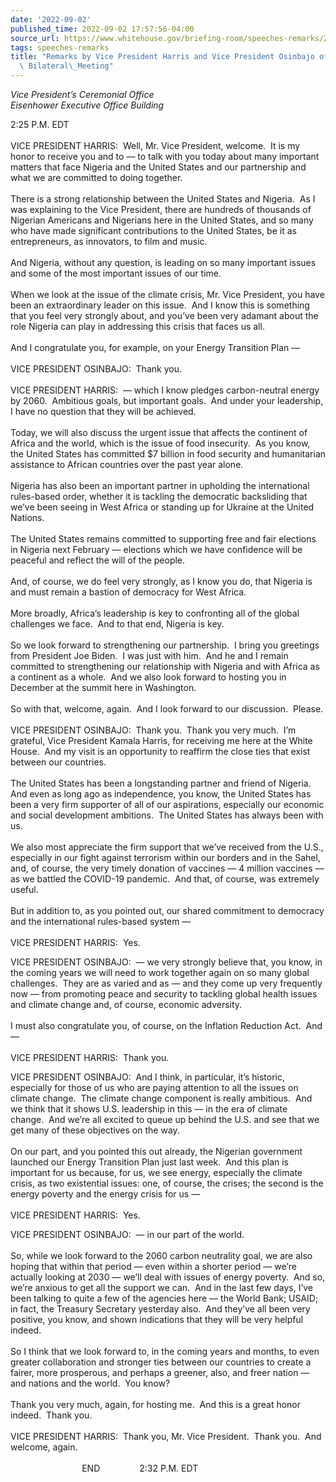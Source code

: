 ```yaml
---
date: '2022-09-02'
published_time: 2022-09-02 17:57:56-04:00
source_url: https://www.whitehouse.gov/briefing-room/speeches-remarks/2022/09/02/remarks-by-vice-president-harris-and-vice-president-osinbajo-of-nigeria-before-bilateral-meeting/
tags: speeches-remarks
title: "Remarks by Vice President Harris and Vice President Osinbajo of Nigeria Before\
  \ Bilateral\_Meeting"
---
```

 
*Vice President’s Ceremonial Office  
*Eisenhower Executive Office Building**

2:25 P.M. EDT  
   
VICE PRESIDENT HARRIS:  Well, Mr. Vice President, welcome.  It is my
honor to receive you and to — to talk with you today about many
important matters that face Nigeria and the United States and our
partnership and what we are committed to doing together.  
   
There is a strong relationship between the United States and Nigeria. 
As I was explaining to the Vice President, there are hundreds of
thousands of Nigerian Americans and Nigerians here in the United States,
and so many who have made significant contributions to the United
States, be it as entrepreneurs, as innovators, to film and music.  
   
And Nigeria, without any question, is leading on so many important
issues and some of the most important issues of our time.  
   
When we look at the issue of the climate crisis, Mr. Vice President, you
have been an extraordinary leader on this issue.  And I know this is
something that you feel very strongly about, and you’ve been very
adamant about the role Nigeria can play in addressing this crisis that
faces us all.   
   
And I congratulate you, for example, on your Energy Transition Plan —  
   
VICE PRESIDENT OSINBAJO:  Thank you.   
   
VICE PRESIDENT HARRIS:  — which I know pledges carbon-neutral energy by
2060.  Ambitious goals, but important goals.  And under your leadership,
I have no question that they will be achieved.  
   
Today, we will also discuss the urgent issue that affects the continent
of Africa and the world, which is the issue of food insecurity.  As you
know, the United States has committed $7 billion in food security and
humanitarian assistance to African countries over the past year alone.  
   
Nigeria has also been an important partner in upholding the
international rules-based order, whether it is tackling the democratic
backsliding that we’ve been seeing in West Africa or standing up for
Ukraine at the United Nations.   
   
The United States remains committed to supporting free and fair
elections in Nigeria next February — elections which we have confidence
will be peaceful and reflect the will of the people.   
   
And, of course, we do feel very strongly, as I know you do, that Nigeria
is and must remain a bastion of democracy for West Africa.  
   
More broadly, Africa’s leadership is key to confronting all of the
global challenges we face.  And to that end, Nigeria is key.   
   
So we look forward to strengthening our partnership.  I bring you
greetings from President Joe Biden.  I was just with him.  And he and I
remain committed to strengthening our relationship with Nigeria and with
Africa as a continent as a whole.  And we also look forward to hosting
you in December at the summit here in Washington.   
   
So with that, welcome, again.  And I look forward to our discussion. 
Please.  
   
VICE PRESIDENT OSINBAJO:  Thank you.  Thank you very much.  I’m
grateful, Vice President Kamala Harris, for receiving me here at the
White House.  And my visit is an opportunity to reaffirm the close ties
that exist between our countries.  
   
The United States has been a longstanding partner and friend of
Nigeria.  And even as long ago as independence, you know, the United
States has been a very firm supporter of all of our aspirations,
especially our economic and social development ambitions.  The United
States has always been with us.  
   
We also most appreciate the firm support that we’ve received from the
U.S., especially in our fight against terrorism within our borders and
in the Sahel, and, of course, the very timely donation of vaccines — 4
million vaccines — as we battled the COVID-19 pandemic.  And that, of
course, was extremely useful.  
   
But in addition to, as you pointed out, our shared commitment to
democracy and the international rules-based system —  
   
VICE PRESIDENT HARRIS:  Yes.  
  
VICE PRESIDENT OSINBAJO:  — we very strongly believe that, you know, in
the coming years we will need to work together again on so many global
challenges.  They are as varied and as — and they come up very
frequently now — from promoting peace and security to tackling global
health issues and climate change and, of course, economic adversity.  
   
I must also congratulate you, of course, on the Inflation Reduction
Act.  And —  
   
VICE PRESIDENT HARRIS:  Thank you.  
  
VICE PRESIDENT OSINBAJO:  And I think, in particular, it’s historic,
especially for those of us who are paying attention to all the issues on
climate change.  The climate change component is really ambitious.  And
we think that it shows U.S. leadership in this — in the era of climate
change.  And we’re all excited to queue up behind the U.S. and see that
we get many of these objectives on the way.  
   
On our part, and you pointed this out already, the Nigerian government
launched our Energy Transition Plan just last week.  And this plan is
important for us because, for us, we see energy, especially the climate
crisis, as two existential issues: one, of course, the crises; the
second is the energy poverty and the energy crisis for us —  
   
VICE PRESIDENT HARRIS:  Yes.  
  
VICE PRESIDENT OSINBAJO:  — in our part of the world.  
   
So, while we look forward to the 2060 carbon neutrality goal, we are
also hoping that within that period — even within a shorter period —
we’re actually looking at 2030 — we’ll deal with issues of energy
poverty.  And so, we’re anxious to get all the support we can.  And in
the last few days, I’ve been talking to quite a few of the agencies here
— the World Bank; USAID; in fact, the Treasury Secretary yesterday
also.  And they’ve all been very positive, you know, and shown
indications that they will be very helpful indeed.  
   
So I think that we look forward to, in the coming years and months, to
even greater collaboration and stronger ties between our countries to
create a fairer, more prosperous, and perhaps a greener, also, and freer
nation — and nations and the world.  You know?  
   
Thank you very much, again, for hosting me.  And this is a great honor
indeed.  Thank you.  
   
VICE PRESIDENT HARRIS:  Thank you, Mr. Vice President.  Thank you.  And
welcome, again.     
   
                             END                2:32 P.M. EDT  
  
